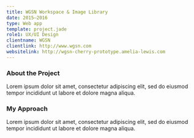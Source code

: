 ```yaml
---
title: WGSN Workspace & Image Library
date: 2015–2016
type: Web app
template: project.jade
role1: UX/UI Design
clientname: WGSN
clientlink: http://www.wgsn.com
websitelink: http://wgsn-cherry-prototype.amelia-lewis.com
---
```


### About the Project

Lorem ipsum dolor sit amet, consectetur adipiscing elit, sed do eiusmod tempor incididunt ut labore et dolore magna aliqua.</p>

### My Approach

Lorem ipsum dolor sit amet, consectetur adipiscing elit, sed do eiusmod tempor incididunt ut labore et dolore magna aliqua.</p>